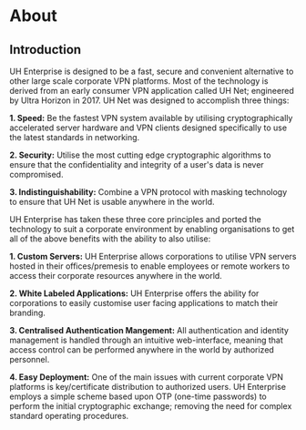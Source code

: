 # About

## Introduction
UH Enterprise is designed to be a fast, secure and convenient alternative to other large scale corporate VPN platforms. Most of the technology is derived from an early consumer VPN application called UH Net; engineered by Ultra Horizon in 2017. UH Net was designed to accomplish three things:

**1. Speed:**
Be the fastest VPN system available by utilising cryptographically accelerated server hardware and VPN clients designed specifically to use the latest standards in networking.

**2. Security:**
Utilise the most cutting edge cryptographic algorithms to ensure that the confidentiality and integrity of a user's data is never compromised.

**3. Indistinguishability:**
Combine a VPN protocol with masking technology to ensure that UH Net is usable anywhere in the world.

UH Enterprise has taken these three core principles and ported the technology to suit a corporate environment by enabling organisations to get all of the above benefits with the ability to also utilise:

**1. Custom Servers:**
UH Enterprise allows corporations to utilise VPN servers hosted in their offices/premesis to enable employees or remote workers to access their corporate resources anywhere in the world.

**2. White Labeled Applications:**
UH Enterprise offers the ability for corporations to easily customise user facing applications to match their branding.

**3. Centralised Authentication Mangement:**
All authentication and identity management is handled through an intuitive web-interface, meaning that access control can be performed anywhere in the world by authorized personnel.

**4. Easy Deployment:**
One of the main issues with current corporate VPN platforms is key/certificate distribution to authorized users. UH Enterprise employs a simple scheme based upon OTP (one-time passwords) to perform the initial cryptographic exchange; removing the need for complex standard operating procedures.
